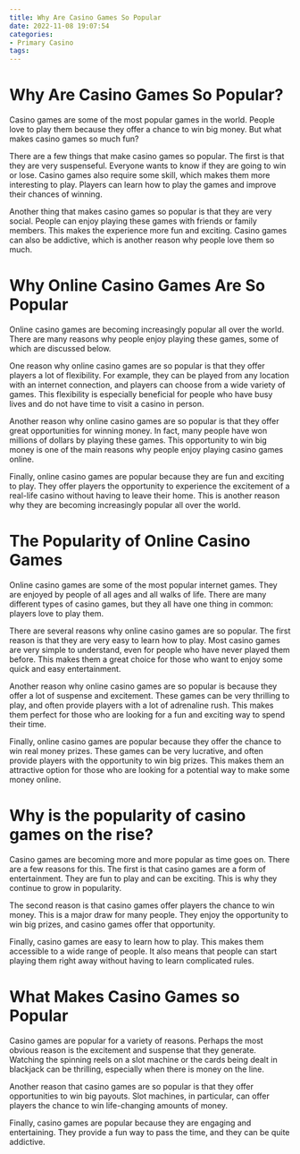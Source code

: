 ```yaml
---
title: Why Are Casino Games So Popular 
date: 2022-11-08 19:07:54
categories:
- Primary Casino
tags:
---
```



#  Why Are Casino Games So Popular? 

Casino games are some of the most popular games in the world. People love to play them because they offer a chance to win big money. But what makes casino games so much fun?

There are a few things that make casino games so popular. The first is that they are very suspenseful. Everyone wants to know if they are going to win or lose. Casino games also require some skill, which makes them more interesting to play. Players can learn how to play the games and improve their chances of winning.

Another thing that makes casino games so popular is that they are very social. People can enjoy playing these games with friends or family members. This makes the experience more fun and exciting. Casino games can also be addictive, which is another reason why people love them so much.

#  Why Online Casino Games Are So Popular 

Online casino games are becoming increasingly popular all over the world. There are many reasons why people enjoy playing these games, some of which are discussed below.

One reason why online casino games are so popular is that they offer players a lot of flexibility. For example, they can be played from any location with an internet connection, and players can choose from a wide variety of games. This flexibility is especially beneficial for people who have busy lives and do not have time to visit a casino in person.

Another reason why online casino games are so popular is that they offer great opportunities for winning money. In fact, many people have won millions of dollars by playing these games. This opportunity to win big money is one of the main reasons why people enjoy playing casino games online.

Finally, online casino games are popular because they are fun and exciting to play. They offer players the opportunity to experience the excitement of a real-life casino without having to leave their home. This is another reason why they are becoming increasingly popular all over the world.

#  The Popularity of Online Casino Games 

Online casino games are some of the most popular internet games. They are enjoyed by people of all ages and all walks of life. There are many different types of casino games, but they all have one thing in common: players love to play them.

There are several reasons why online casino games are so popular. The first reason is that they are very easy to learn how to play. Most casino games are very simple to understand, even for people who have never played them before. This makes them a great choice for those who want to enjoy some quick and easy entertainment.

Another reason why online casino games are so popular is because they offer a lot of suspense and excitement. These games can be very thrilling to play, and often provide players with a lot of adrenaline rush. This makes them perfect for those who are looking for a fun and exciting way to spend their time.

Finally, online casino games are popular because they offer the chance to win real money prizes. These games can be very lucrative, and often provide players with the opportunity to win big prizes. This makes them an attractive option for those who are looking for a potential way to make some money online.

#  Why is the popularity of casino games on the rise? 

Casino games are becoming more and more popular as time goes on. There are a few reasons for this. The first is that casino games are a form of entertainment. They are fun to play and can be exciting. This is why they continue to grow in popularity.

The second reason is that casino games offer players the chance to win money. This is a major draw for many people. They enjoy the opportunity to win big prizes, and casino games offer that opportunity.

Finally, casino games are easy to learn how to play. This makes them accessible to a wide range of people. It also means that people can start playing them right away without having to learn complicated rules.

#  What Makes Casino Games so Popular

Casino games are popular for a variety of reasons. Perhaps the most obvious reason is the excitement and suspense that they generate. Watching the spinning reels on a slot machine or the cards being dealt in blackjack can be thrilling, especially when there is money on the line.

Another reason that casino games are so popular is that they offer opportunities to win big payouts. Slot machines, in particular, can offer players the chance to win life-changing amounts of money.

Finally, casino games are popular because they are engaging and entertaining. They provide a fun way to pass the time, and they can be quite addictive.